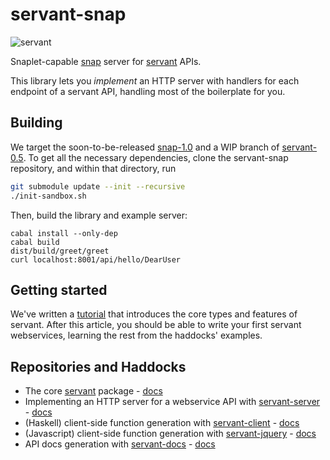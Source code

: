 # servant-snap

![servant](https://raw.githubusercontent.com/haskell-servant/servant/master/servant.png)

Snaplet-capable [snap](http://www.snapframework.com) server for [servant](http://github.com/haskell-servant) APIs.

This library lets you *implement* an HTTP server with handlers for each endpoint of a servant API, handling most of the boilerplate for you.

## Building

We target the soon-to-be-released [snap-1.0](http://github.com/snapframework/snap) and a WIP branch of [servant-0.5](http://github.com/codedmart/servant). To get all the necessary dependencies, clone the servant-snap repository, and within that directory, run

```bash
git submodule update --init --recursive
./init-sandbox.sh
```

Then, build the library and example server:

```
cabal install --only-dep
cabal build
dist/build/greet/greet
curl localhost:8001/api/hello/DearUser
```

## Getting started

We've written a [tutorial](http://haskell-servant.github.io/tutorial/) that introduces the core types and features of servant. After this article, you should be able to write your first servant webservices, learning the rest from the haddocks' examples.

## Repositories and Haddocks

- The core [servant](http://github.com/haskell-servant) package - [docs](http://hackage.haskell.org/package/servant)
- Implementing an HTTP server for a webservice API with [servant-server](http://github.com/haskell-servant/servant/tree/master/servant-server) - [docs](http://hackage.haskell.org/package/servant-server)
- (Haskell) client-side function generation with [servant-client](http://github.com/haskell-servant/servant/tree/master/servant-client) - [docs](http://hackage.haskell.org/package/servant-client)
- (Javascript) client-side function generation with [servant-jquery](http://github.com/haskell-servant/servant/tree/master/servant-jquery) - [docs](http://hackage.haskell.org/package/servant-jquery)
- API docs generation with [servant-docs](http://github.com/haskell-servant/servant/tree/master/servant-docs) - [docs](http://hackage.haskell.org/package/servant-docs)
